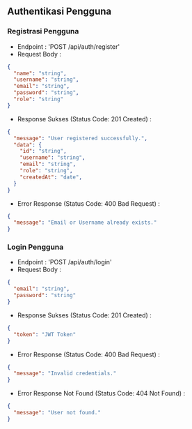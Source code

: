 ## Authentikasi Pengguna

### Registrasi Pengguna

- Endpoint : 'POST /api/auth/register'
- Request Body :

```json
{
  "name": "string",
  "username": "string",
  "email": "string",
  "password": "string",
  "role": "string"
}
```

- Response Sukses (Status Code: 201 Created) :

```json
{
  "message": "User registered successfully.",
  "data": {
    "id": "string",
    "username": "string",
    "email": "string",
    "role": "string",
    "createdAt": "date",
  }
}
```

- Error Response (Status Code: 400 Bad Request) :

```json
{
  "message": "Email or Username already exists."
}
```

### Login Pengguna

- Endpoint : 'POST /api/auth/login'
- Request Body :

```json
{
  "email": "string",
  "password": "string"
}
```

- Response Sukses (Status Code: 201 Created) :

```json
{
  "token": "JWT Token"
}
```

- Error Response (Status Code: 400 Bad Request) :

```json
{
  "message": "Invalid credentials."
}
```

- Error Response Not Found (Status Code: 404 Not Found) :

```json
{
  "message": "User not found."
}
```
